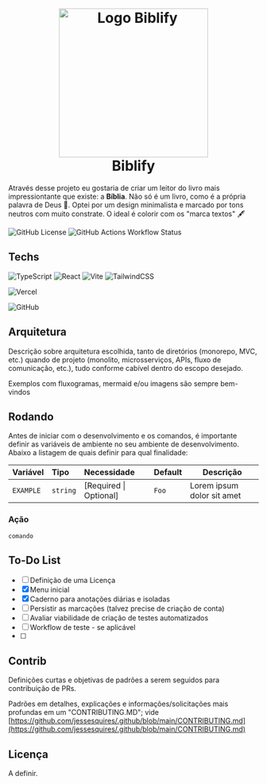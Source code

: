 <h1 align="center">
  <img src="./logo.svg" height="300" width="300" alt="Logo Biblify" /><br>
  Biblify
</h1>

Através desse projeto eu gostaria de criar um leitor do livro mais impressiontante que existe: a **Bíblia**. Não só é um livro, como é a própria palavra de Deus 📖. Optei por um design minimalista e marcado por tons neutros com muito constrate. O ideal é colorir com os "marca textos" 🖋️

![GitHub License](https://img.shields.io/github/license/jpmoncao/biblify?labelColor=101010)
![GitHub Actions Workflow Status](https://img.shields.io/github/actions/workflow/status/jpmoncao/biblify/XXXXXX.yml?style=flat&labelColor=%23101010)

## Techs

![TypeScript](https://img.shields.io/badge/typescript-%23007ACC.svg?style=for-the-badge&logo=typescript&logoColor=white)
![React](https://img.shields.io/badge/react-%2320232a.svg?style=for-the-badge&logo=react&logoColor=%2361DAFB)
![Vite](https://img.shields.io/badge/vite-%23646CFF.svg?style=for-the-badge&logo=vite&logoColor=ffb20a)
![TailwindCSS](https://img.shields.io/badge/tailwindcss-%2338B2AC.svg?style=for-the-badge&logo=tailwind-css&logoColor=white)

![Vercel](https://img.shields.io/badge/vercel-%23000000.svg?style=for-the-badge&logo=vercel&logoColor=white)

![GitHub](https://img.shields.io/badge/GitHub-fff?style=for-the-badge&logo=github&logoColor=181717)
<!-- ![GitHub Actions](https://img.shields.io/badge/GitHub%20Actions-2088ff?style=for-the-badge&logo=github-actions&logoColor=fff) -->

## Arquitetura

Descrição sobre arquitetura escolhida, tanto de diretórios (monorepo, MVC, etc.) quando de projeto (monolito, microsserviços, APIs, fluxo de comunicação, etc.), tudo conforme cabível dentro do escopo desejado.

Exemplos com fluxogramas, mermaid e/ou imagens são sempre bem-vindos

## Rodando

Antes de iniciar com o desenvolvimento e os comandos, é importante definir as variáveis de ambiente no seu ambiente de desenvolvimento. Abaixo a listagem de quais definir para qual finalidade:

| Variável  | Tipo     | Necessidade            | Default | Descrição                  |
| :-------- | :------- | :--------------------- | :------ | -------------------------- |
| `EXAMPLE` | `string` | [Required \| Optional] | `Foo`   | Lorem ipsum dolor sit amet |

### Ação

`comando`

<!--
LISTA DE POSSÍVEIS AÇÕES

Linter
Checagem de Tipos
Conversão TS -> JS
Buscar/iniciar Migrações (Atualizações) de Banco de Dados
Atualizar Estrutura do Banco de Dados com Novas Migrações
Iniciar Testes Automatizados
Popular Banco de Dados para Execução Local
Iniciar o Servidor
...
 -->

## To-Do List

- [ ] Definição de uma Licença
- [x] Menu inicial
- [x] Caderno para anotações diárias e isoladas
- [ ] Persistir as marcações (talvez precise de criação de conta)
- [ ] Avaliar viabilidade de criação de testes automatizados
- [ ] Workflow de teste - se aplicável
- [ ]

## Contrib

Definições curtas e objetivas de padrões a serem seguidos para contribuição de PRs.

Padrões em detalhes, explicações e informações/solicitações mais profundas em um "CONTRIBUTING.MD"; vide [https://github.com/jessesquires/.github/blob/main/CONTRIBUTING.md](https://github.com/jessesquires/.github/blob/main/CONTRIBUTING.md)

## Licença

A definir.
